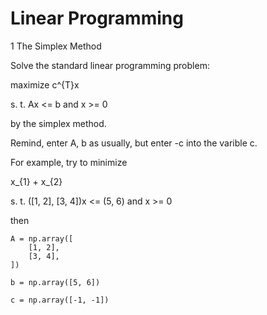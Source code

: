# Linear Programming
1 The Simplex Method

Solve the standard linear programming problem:

maximize c^{T}x

s. t. Ax <= b and x >= 0

by the simplex method.

Remind, enter A, b as usually, but enter -c into the varible c.

For example, try to minimize

x_{1} + x_{2}

s. t. ([1, 2], [3, 4])x <= (5, 6) and x >= 0

then

    A = np.array([
        [1, 2], 
        [3, 4],
    ])
    
    b = np.array([5, 6])
    
    c = np.array([-1, -1])
